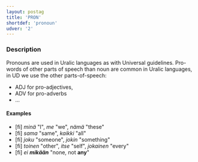 ```yaml
---
layout: postag
title: 'PRON'
shortdef: 'pronoun'
udver: '2'
---
```


### Description

Pronouns are used in Uralic languages as with Universal guidelines.
Pro-words of other parts of speech than noun are common in Uralic languages, in
UD we use the other parts-of-speech:

* ADJ for pro-adjectives,
* ADV for pro-adverbs
* ...

#### Examples

* [fi] _minä_ "I", _me_ "we", _nämä_ "these"
* [fi] _sama_ "same", _kaikki_ "all"
* [fi] _joku_ "someone", _jokin_ "something"
* [fi] _toinen_ "other", _itse_ "self", _jokainen_ "every"
* [fi] _ei <b>mikään</b>_ "none, not <b>any</b>"

<!-- Interlanguage links updated Út zář 29 20:31:30 CEST 2020 -->

